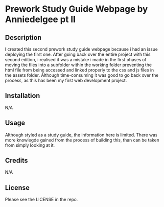 # Prework Study Guide Webpage by Anniedelgee pt II
## Description 
I created this second prework study guide webpage because i had an issue deploying the first one. After going back over the entire project with this second edition, i realised it was a mistake i made in the first phases of moving the files into a subfolder within the working folder preventing the html file from being accessed and linked properly to the css and js files in the assets folder. Although time-consuming it was good to go back over the process, as this has been my first web development project. 

## Installation

N/A

## Usage

Although styled as a study guide, the information here is limited. There was more knowlegde gained from the process of building this, than can be taken from simply looking at it. 

## Credits

N/A

## License 

Please see the LICENSE in the repo. 

